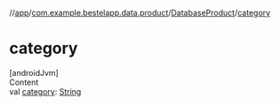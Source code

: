 //[app](../../index.md)/[com.example.bestelapp.data.product](../index.md)/[DatabaseProduct](index.md)/[category](category.md)



# category  
[androidJvm]  
Content  
val [category](category.md): [String](https://kotlinlang.org/api/latest/jvm/stdlib/kotlin/-string/index.html)  



